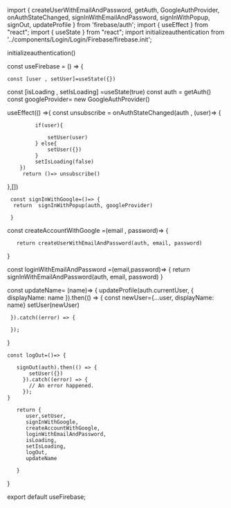import { createUserWithEmailAndPassword, getAuth, GoogleAuthProvider, onAuthStateChanged, signInWithEmailAndPassword, signInWithPopup, signOut, updateProfile } from 'firebase/auth';
import { useEffect } from "react";
import { useState } from "react";
import initializeauthentication from '../components/Login/Login/Firebase/firebase.init';


initializeauthentication()

const useFirebase = () => {
  
    const [user , setUser]=useState({})
   const [isLoading , setIsLoading] =useState(true)
    const auth = getAuth()
     const googleProvider= new GoogleAuthProvider()
   
   
   useEffect(() =>{
        const unsubscribe = onAuthStateChanged(auth , (user)=> {
          
             if(user){
                  
                 setUser(user)
             } else{
                 setUser({})
             }
             setIsLoading(false)
        })
         return ()=> unsubscribe()
   },[])
    
   
     const signInWithGoogle=()=> {
      return  signInWithPopup(auth, googleProvider)
    
     }
   
   
   const  createAccountWithGoogle =(email , password)=> {
   
       return createUserWithEmailAndPassword(auth, email, password)
   }
   
   
   const loginWithEmailAndPassword =(email,password)=> {
       return signInWithEmailAndPassword(auth, email, password)
   }
       
   
   const updateName= (name)=> {
     updateProfile(auth.currentUser, {
       displayName: name
     }).then(() => {
       const newUser={...user, displayName: name} 
      setUser(newUser)
       
       
     }).catch((error) => {
      
     });
   }
   
    const logOut=()=> {
       
       signOut(auth).then(() => {
           setUser({})
         }).catch((error) => {
           // An error happened.
         });
    }
   
       return {
          user,setUser,
          signInWithGoogle,
          createAccountWithGoogle,
          loginWithEmailAndPassword,
          isLoading,
          setIsLoading,
          logOut,
          updateName
          
       }
   }

export default useFirebase;